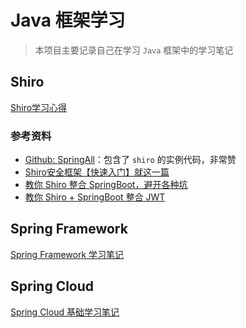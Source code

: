 # Java 框架学习
> 本项目主要记录自己在学习 `Java` 框架中的学习笔记

## Shiro

[Shiro学习心得](https://github.com/daiDai-study/Learning-Java-Framework/blob/master/LearnShiro/README.md)

### 参考资料

+ [Github: SpringAll](https://github.com/wuyouzhuguli/SpringAll)：包含了 `shiro` 的实例代码，非常赞
+ [Shiro安全框架【快速入门】就这一篇](https://zhuanlan.zhihu.com/p/54176956)
+ [教你 Shiro 整合 SpringBoot，避开各种坑](https://www.jianshu.com/p/ef0a82d471d2)
+ [教你 Shiro + SpringBoot 整合 JWT](https://www.jianshu.com/p/3c51832f1051)

## Spring Framework
[Spring Framework 学习笔记](https://github.com/daiDai-study/Learning-Java-Framework/blob/master/LearnSpringFramework/SpringFramework%E5%AD%A6%E4%B9%A0%E7%AC%94%E8%AE%B0.md)

## Spring Cloud

[Spring Cloud 基础学习笔记](https://github.com/daiDai-study/Learning-Java-Framework/blob/master/LearnSpringCloud/SpringCloud%E5%9F%BA%E7%A1%80%E5%AD%A6%E4%B9%A0%E7%AC%94%E8%AE%B0.md)
